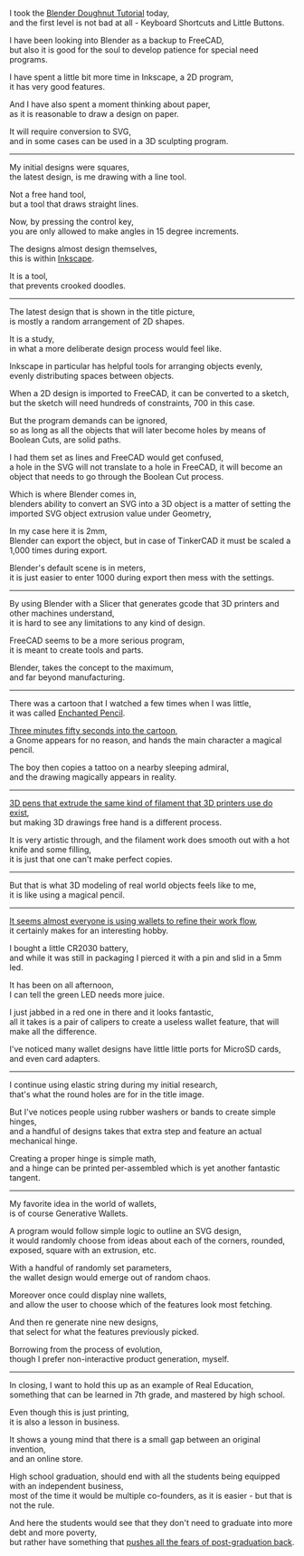 I took the [Blender Doughnut Tutorial](https://www.youtube.com/watch?v=TPrnSACiTJ4) today,\
and the first level is not bad at all - Keyboard Shortcuts and Little Buttons.

I have been looking into Blender as a backup to FreeCAD,\
but also it is good for the soul to develop patience for special need programs.

I have spent a little bit more time in Inkscape, a 2D program,\
it has very good features.

And I have also spent a moment thinking about paper,\
as it is reasonable to draw a design on paper.

It will require conversion to SVG,\
and in some cases can be used in a 3D sculpting program.

---

My initial designs were squares,\
the latest design, is me drawing with a line tool.

Not a free hand tool,\
but a tool that draws straight lines.

Now, by pressing the control key,\
you are only allowed to make angles in 15 degree increments.

The designs almost design themselves,\
this is within [Inkscape](https://www.youtube.com/results?search_query=Inkscape+tutorial).

It is a tool,\
that prevents crooked doodles.

---

The latest design that is shown in the title picture,\
is mostly a random arrangement of 2D shapes.

It is a study,\
in what a more deliberate design process would feel like.

Inkscape in particular has helpful tools for arranging objects evenly,\
evenly distributing spaces between objects.

When a 2D design is imported to FreeCAD, it can be converted to a sketch,\
but the sketch will need hundreds of constraints, 700 in this case.

But the program demands can be ignored,\
so as long as all the objects that will later become holes by means of Boolean Cuts, are solid paths.

I had them set as lines and FreeCAD would get confused,\
a hole in the SVG will not translate to a hole in FreeCAD, it will become an object that needs to go through the Boolean Cut process.

Which is where Blender comes in,\
blenders ability to convert an SVG into a 3D object is a matter of setting the imported SVG object extrusion value under Geometry,

In my case here it is 2mm,\
Blender can export the object, but in case of TinkerCAD it must be scaled a 1,000 times during export.

Blender's default scene is in meters,\
it is just easier to enter 1000 during export then mess with the settings.

---

By using Blender with a Slicer that generates gcode that 3D printers and other machines understand,\
it is hard to see any limitations to any kind of design.

FreeCAD seems to be a more serious program,\
it is meant to create tools and parts.

Blender, takes the concept to the maximum,\
and far beyond manufacturing.

---

There was a cartoon that I watched a few times when I was little,\
it was called [Enchanted Pencil](https://www.youtube.com/watch?v=7TdvUcVZFWs).

[Three minutes fifty seconds into the cartoon](https://youtu.be/7TdvUcVZFWs?t=228),\
a Gnome appears for no reason, and hands the main character a magical pencil.

The boy then copies a tattoo on a nearby sleeping admiral,\
and the drawing magically appears in reality.

---

[3D pens that extrude the same kind of filament that 3D printers use do exist](https://www.youtube.com/watch?v=I0EfPcc6O6k),\
but making 3D drawings free hand is a different process.

It is very artistic through, and the filament work does smooth out with a hot knife and some filling,\
it is just that one can't make perfect copies.

---

But that is what 3D modeling of real world objects feels like to me,\
it is like using a magical pencil.

---

[It seems almost everyone is using wallets to refine their work flow](https://www.kickstarter.com/stories/wallets),\
it certainly makes for an interesting hobby.

I bought a little CR2030 battery,\
and while it was still in packaging I pierced it with a pin and slid in a 5mm led.

It has been on all afternoon,\
I can tell the green LED needs more juice.

I just jabbed in a red one in there and it looks fantastic,\
all it takes is a pair of calipers to create a useless wallet feature, that will make all the difference.

I've noticed many wallet designs have little little ports for MicroSD cards,\
and even card adapters.

---

I continue using elastic string during my initial research,\
that's what the round holes are for in the title image.

But I've notices people using rubber washers or bands to create simple hinges,\
and a handful of designs takes that extra step and feature an actual mechanical hinge.

Creating a proper hinge is simple math,\
and a hinge can be printed per-assembled which is yet another fantastic tangent.

---

My favorite idea in the world of wallets,\
is of course Generative Wallets.

A program would follow simple logic to outline an SVG design,\
it would randomly choose from ideas about each of the corners, rounded, exposed, square with an extrusion, etc.

With a handful of randomly set parameters,\
the wallet design would emerge out of random chaos.

Moreover once could display nine wallets,\
and allow the user to choose which of the features look most fetching.

And then re generate nine new designs,\
that select for what the features previously picked.

Borrowing from the process of evolution,\
though I prefer non-interactive product generation, myself.

---

In closing, I want to hold this up as an example of Real Education,\
something that can be learned in 7th grade, and mastered by high school.

Even though this is just printing,\
it is also a lesson in business.

It shows a young mind that there is a small gap between an original invention,\
and an online store.

High school graduation, should end with all the students being equipped with an independent business,\
most of the time it would be multiple co-founders, as it is easier - but that is not the rule.

And here the students would see that they don't need to graduate into more debt and more poverty,\
but rather have something that [pushes all the fears of post-graduation back](https://www.youtube.com/watch?v=9M4tdMsg3ts).
